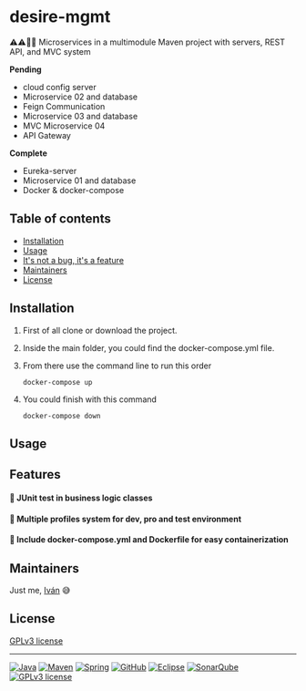 # desire-mgmt

:warning::warning::construction::construction:  Microservices in a multimodule Maven project with servers, REST API, and MVC system

**Pending**
- cloud config server
- Microservice 02 and database
- Feign Communication
- Microservice 03 and database
- MVC Microservice 04
- API Gateway

**Complete**
- Eureka-server
- Microservice 01 and database
- Docker & docker-compose

## Table of contents

- [Installation](#installation)
- [Usage](#usage)
- [It's not a bug, it's a feature](#features)
- [Maintainers](#maintainers)
- [License](#license)


## Installation

1. First of all clone or download the project.

1. Inside the main folder, you could find the docker-compose.yml file.

1. From there use the command line to run this order
    ```
    docker-compose up
    ```

1. You could finish with this command
    ```
    docker-compose down
    ```

## Usage



## Features

#### :large_orange_diamond: JUnit test in business logic classes

#### :large_orange_diamond: Multiple profiles system for dev, pro and test environment

#### :large_orange_diamond: Include docker-compose.yml and Dockerfile for easy containerization


## Maintainers

Just me, [Iván](https://github.com/Ivan-Montes) :sweat_smile:


## License

[GPLv3 license](https://choosealicense.com/licenses/gpl-3.0/)

---

[![Java](https://badgen.net/static/JavaSE/17/orange)](https://www.java.com/es/)
[![Maven](https://badgen.net/badge/icon/maven?icon=maven&label&color=red)](https://https://maven.apache.org/)
[![Spring](https://img.shields.io/badge/spring-blue?logo=Spring&logoColor=white)](https://spring.io)
[![GitHub](https://badgen.net/badge/icon/github?icon=github&label)](https://github.com)
[![Eclipse](https://badgen.net/badge/icon/eclipse?icon=eclipse&label)](https://https://eclipse.org/)
[![SonarQube](https://badgen.net/badge/icon/sonarqube?icon=sonarqube&label&color=purple)](https://www.sonarsource.com/products/sonarqube/downloads/)
[![GPLv3 license](https://img.shields.io/badge/License-GPLv3-blue.svg)](https://choosealicense.com/licenses/gpl-3.0/)